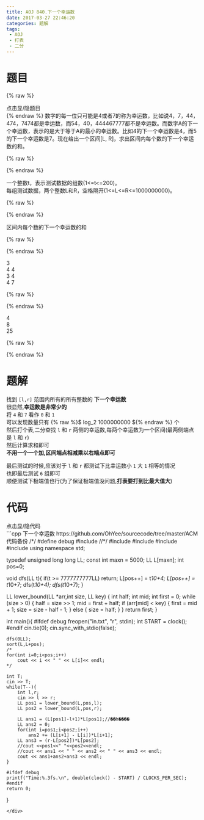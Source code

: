 ```yaml
---
title: AOJ 840.下一个幸运数
date: 2017-03-27 22:46:20
categories: 题解
tags:
 - AOJ
 - 打表
 - 二分
---
```


# 题目
{% raw %}
<div><div class="fold_hider"><div class="close hider_title">点击显/隐题目</div></div><div class="fold">
    <div class="oj">   
        <div class="part" title="Description">
{% endraw %}
数字的每一位只可能是4或者7的称为幸运数，比如说4，7，44，474，7474都是幸运数，而54，40，444467777都不是幸运数。而数字A的下一个幸运数，表示的是大于等于A的最小的幸运数。比如4的下一个幸运数是4，而5的下一个幸运数是7。现在给出一个区间[L, R]，求出区间内每个数的下一个幸运数的和。  
  
  

{% raw %}
        </div>
        <div class="part" title="Input">
{% endraw %}
  
一个整数t，表示测试数据的组数(1<=t<=200)。  
每组测试数据，两个整数L和R，空格隔开(1<=L<=R<=1000000000)。  
  
  

{% raw %}
        </div>
        <div class="part" title="Output">
{% endraw %}
  
区间内每个数的下一个幸运数的和  
  
  

{% raw %}
        </div>
        <div class="samp">
            <div class="clear"></div>
            <div class="input part" title="Sample Input">
{% endraw %}
  
3  
4 4  
3 4  
4 7  
  
  

{% raw %}
            </div>
            <div class="output part" title="Sample Output">
{% endraw %}
  
4  
8  
25  
  

{% raw %}
            </div>
            <div class="clear"></div>
        </div>
    </div>
</div></div>
{% endraw %}

<!--more-->
# 题解

找到 `[l,r]` 范围内所有的所有整数的 **下一个幸运数**   
很显然,**幸运数是非常少的**  
将 `4` 和 `7` 看作 `0` 和 `1`  
可以发现数量只有 {% raw %}$ log_2 1000000000 ${% endraw %} 个  
然后打个表,二分查找 `l` 和 `r` 两侧的幸运数,每两个幸运数为一个区间(最两侧端点是 `l` 和 `r`)  
然后计算求和即可  
**不用一个一个加,区间端点相减乘以右端点即可**  

最后测试的时候,应该对于  `l` 和 `r` 都测试下比幸运数小 `1` 大 `1` 相等的情况  
也即最后测试 `6` 组即可  
顺便测试下极端值也行(为了保证极端值没问题,**打表要打到比最大值大**)  




# 代码
<div><div class="fold_hider"><div class="close hider_title">点击显/隐代码</div></div><div class="fold">```cpp 下一个幸运数 https://github.com/OhYee/sourcecode/tree/master/ACM 代码备份
/*/
#define debug
#include <ctime>
//*/
#include <cstdio>
#include <iostream>
#include <cstring>
#include <algorithm>
using namespace std;


typedef unsigned long long LL;
const int maxn = 5000;
LL L[maxn];
int pos=0;

void dfs(LL t){
    if(t >= 7777777777LL)
        return;
    L[pos++] = t*10+4;
    L[pos++] = t*10+7;
    dfs(t*10+4);
    dfs(t*10+7);
}

LL lower_bound(LL *arr,int size, LL key) {
    int half;
    int mid;
    int first = 0;
    while (size > 0) {
        half = size >> 1;
        mid = first + half;
        if (arr[mid] < key) {
            first = mid + 1;
            size = size - half - 1;
        } else {
            size = half;
        }
    }
    return first;
}

int main(){
    #ifdef debug
    freopen("in.txt", "r", stdin);
    int START = clock();
    #endif
    cin.tie(0);
    cin.sync_with_stdio(false);

    dfs(0LL);
    sort(L,L+pos);
    /*
    for(int i=0;i<pos;i++)
        cout << i << " " << L[i]<< endl;
    */

    int T;
    cin >> T;
    while(T--){
        int l,r;
        cin >> l >> r;
        LL pos1 = lower_bound(L,pos,l);
        LL pos2 = lower_bound(L,pos,r);

        LL ans1 = (L[pos1]-l+1)*L[pos1];//��һ����
        LL ans2 = 0;
        for(int i=pos1;i<pos2;i++)
            ans2 += (L[i+1] - L[i])*L[i+1];
        LL ans3 = (r-L[pos2])*L[pos2];
        //cout <<pos1<<" "<<pos2<<endl;
        //cout << ans1 << " " << ans2 << " " << ans3 << endl;
        cout << ans1+ans2+ans3 << endl;
    }

    #ifdef debug
    printf("Time:%.3fs.\n", double(clock() - START) / CLOCKS_PER_SEC);
    #endif
    return 0;
}

```
</div>
